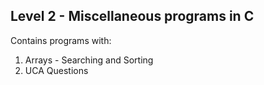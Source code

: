 ## Level 2 - Miscellaneous programs in C

Contains programs with:
	
1. Arrays - Searching and Sorting
2. UCA Questions
